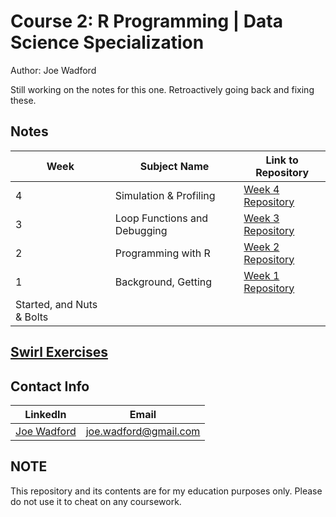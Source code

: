#  Course 2: R Programming | Data Science Specialization
Author: Joe Wadford <br />

Still working on the notes for this one.  Retroactively going back and fixing these.   

## Notes
Week | Subject Name | Link to Repository
--- | --- | ---
4 |  Simulation & Profiling | [Week 4 Repository](https://github.com/JoeWadford/Data-Science-Coursera/tree/master/2_R_Programming/Week4_R_Programming)
3 |  Loop Functions and Debugging |  [Week 3 Repository](https://github.com/JoeWadford/Data-Science-Coursera/tree/master/2_R_Programming/Week3_R_Programming)
2 |  Programming with R |  [Week 2 Repository](https://github.com/JoeWadford/Data-Science-Coursera/tree/master/2_R_Programming/Week2_R_Programming)
1 |  Background, Getting |  [Week 1 Repository](https://github.com/JoeWadford/Data-Science-Coursera/tree/master/2_R_Programming/Week1_R_Programming) 
  |  Started, and Nuts & Bolts |  

## [Swirl Exercises](https://github.com/JoeWadford/Data-Science-Coursera/tree/master/Swirl)


## Contact Info
LinkedIn | Email
 --- | ---
[Joe Wadford](https://www.linkedin.com/in/wjosephwadford/) |  <joe.wadford@gmail.com>

## NOTE

This repository and its contents are for my education purposes only. Please do not use it to cheat on any coursework. 